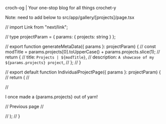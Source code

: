 croch-og | Your one-stop blog for all things crochet-y

Note: need to add below to src/app/gallery/[projects]/page.tsx

// import Link from "next/link";

// type projectParam = { params: { projects: string } };

// export function generateMetaData({ params }: projectParam) {
// 	const modTitle = params.projects[0].toUpperCase() + params.projects.slice(1);
// 	return {
// 		title: `Projects | ${modTitle}`,
// 		description: `A showcase of my ${params.projects} project`,
// 	};
// }

// export default function IndividualProjectPage({ params }: projectParam) {
// 	return (
// 		<div>
// 			<p>I once made a {params.projects} out of yarn!</p>

// 			<Link href="/gallery">Previous page</Link>
// 		</div>
// 	);
// }
